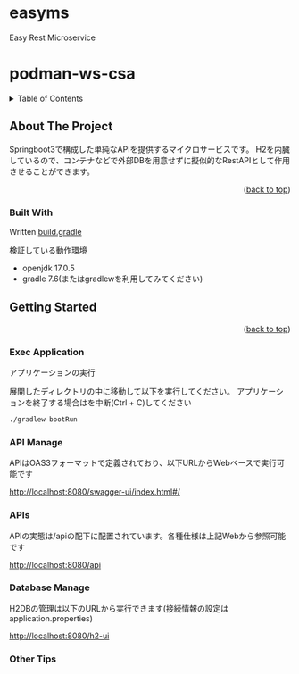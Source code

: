 # easyms
Easy Rest Microservice

# podman-ws-csa

<a name="readme-top"></a>

<!-- TABLE OF CONTENTS -->
<details>
  <summary>Table of Contents</summary>
  <ol>
    <li>
      <a href="#about-the-project">About The Project</a>
      <ul>
        <li><a href="#built-with">Built With</a></li>
      </ul>
    </li>
    <li>
      <a href="#getting-started">Getting Started</a>
      <ul>
        <li><a href="#exec-application">Exec Application </a></li>
        <li><a href="#api-manage">API Manage</a></li>
        <li><a href="#apis">API Request</a></li>
        <li><a href="#other-tips">Other Tips</a></li>
      </ul>
    </li>
  </ol>
</details>



<!-- ABOUT THE PROJECT -->
## About The Project

Springboot3で構成した単純なAPIを提供するマイクロサービスです。
H2を内臓しているので、コンテナなどで外部DBを用意せずに擬似的なRestAPIとして作用させることができます。

<p align="right">(<a href="#readme-top">back to top</a>)</p>

### Built With

Written [build.gradle](./build.gradle)

検証している動作環境
* openjdk 17.0.5
* gradle 7.6(またはgradlewを利用してみてください)

<!-- GETTING STARTED -->
## Getting Started

<p align="right">(<a href="#readme-top">back to top</a>)</p>

### Exec Application 
アプリケーションの実行

展開したディレクトリの中に移動して以下を実行してください。
アプリケーションを終了する場合はを中断(Ctrl + C)してください

```sh
./gradlew bootRun
```
    
### API Manage
APIはOAS3フォーマットで定義されており、以下URLからWebベースで実行可能です

[http://localhost:8080/swagger-ui/index.html#/](http://localhost:8080/swagger-ui/index.html#/)

### APIs
APIの実態は/apiの配下に配置されています。各種仕様は上記Webから参照可能です

[http://localhost:8080/api](http://localhost:8080/api)

### Database Manage
H2DBの管理は以下のURLから実行できます(接続情報の設定はapplication.properties)

[http://localhost:8080/h2-ui](http://localhost:8080/h2-ui)

### Other Tips

